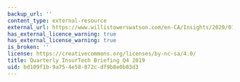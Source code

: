 ```yaml
---
backup_url: ''
content_type: external-resource
external_url: https://www.willistowerswatson.com/en-CA/Insights/2020/01/quarterly-insurtech-briefing-q4-2019
has_external_licence_warning: true
has_external_license_warning: true
is_broken: ''
license: https://creativecommons.org/licenses/by-nc-sa/4.0/
title: Quarterly InsurTech Briefing Q4 2019
uid: bd109f1b-9a75-4e58-872c-df9b8e0b83d3
---
```

